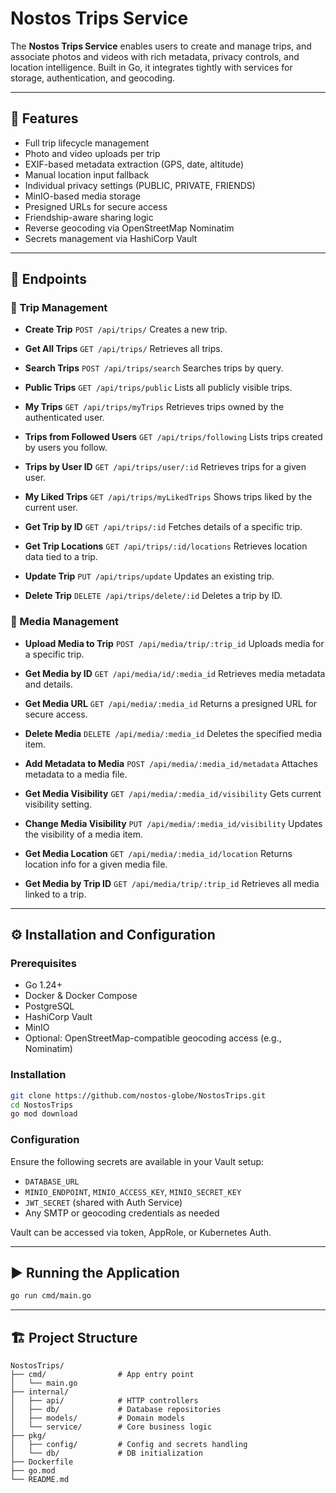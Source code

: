 # Nostos Trips Service

The **Nostos Trips Service** enables users to create and manage trips, and associate photos and videos with rich metadata, privacy controls, and location intelligence. Built in Go, it integrates tightly with services for storage, authentication, and geocoding.

---

## 🚀 Features

* Full trip lifecycle management
* Photo and video uploads per trip
* EXIF-based metadata extraction (GPS, date, altitude)
* Manual location input fallback
* Individual privacy settings (PUBLIC, PRIVATE, FRIENDS)
* MinIO-based media storage
* Presigned URLs for secure access
* Friendship-aware sharing logic
* Reverse geocoding via OpenStreetMap Nominatim
* Secrets management via HashiCorp Vault

---

## 📌 Endpoints

### 🔹 Trip Management

* **Create Trip**
  `POST /api/trips/`
  Creates a new trip.

* **Get All Trips**
  `GET /api/trips/`
  Retrieves all trips.

* **Search Trips**
  `POST /api/trips/search`
  Searches trips by query.

* **Public Trips**
  `GET /api/trips/public`
  Lists all publicly visible trips.

* **My Trips**
  `GET /api/trips/myTrips`
  Retrieves trips owned by the authenticated user.

* **Trips from Followed Users**
  `GET /api/trips/following`
  Lists trips created by users you follow.

* **Trips by User ID**
  `GET /api/trips/user/:id`
  Retrieves trips for a given user.

* **My Liked Trips**
  `GET /api/trips/myLikedTrips`
  Shows trips liked by the current user.

* **Get Trip by ID**
  `GET /api/trips/:id`
  Fetches details of a specific trip.

* **Get Trip Locations**
  `GET /api/trips/:id/locations`
  Retrieves location data tied to a trip.

* **Update Trip**
  `PUT /api/trips/update`
  Updates an existing trip.

* **Delete Trip**
  `DELETE /api/trips/delete/:id`
  Deletes a trip by ID.

### 🔹 Media Management

* **Upload Media to Trip**
  `POST /api/media/trip/:trip_id`
  Uploads media for a specific trip.

* **Get Media by ID**
  `GET /api/media/id/:media_id`
  Retrieves media metadata and details.

* **Get Media URL**
  `GET /api/media/:media_id`
  Returns a presigned URL for secure access.

* **Delete Media**
  `DELETE /api/media/:media_id`
  Deletes the specified media item.

* **Add Metadata to Media**
  `POST /api/media/:media_id/metadata`
  Attaches metadata to a media file.

* **Get Media Visibility**
  `GET /api/media/:media_id/visibility`
  Gets current visibility setting.

* **Change Media Visibility**
  `PUT /api/media/:media_id/visibility`
  Updates the visibility of a media item.

* **Get Media Location**
  `GET /api/media/:media_id/location`
  Returns location info for a given media file.

* **Get Media by Trip ID**
  `GET /api/media/trip/:trip_id`
  Retrieves all media linked to a trip.

---

## ⚙️ Installation and Configuration

### Prerequisites

* Go 1.24+
* Docker & Docker Compose
* PostgreSQL
* HashiCorp Vault
* MinIO
* Optional: OpenStreetMap-compatible geocoding access (e.g., Nominatim)

### Installation

```bash
git clone https://github.com/nostos-globe/NostosTrips.git
cd NostosTrips
go mod download
```

### Configuration

Ensure the following secrets are available in your Vault setup:

* `DATABASE_URL`
* `MINIO_ENDPOINT`, `MINIO_ACCESS_KEY`, `MINIO_SECRET_KEY`
* `JWT_SECRET` (shared with Auth Service)
* Any SMTP or geocoding credentials as needed

Vault can be accessed via token, AppRole, or Kubernetes Auth.

---

## ▶️ Running the Application

```bash
go run cmd/main.go
```

---

## 🏗️ Project Structure

```
NostosTrips/
├── cmd/                # App entry point
│   └── main.go
├── internal/
│   ├── api/            # HTTP controllers
│   ├── db/             # Database repositories
│   ├── models/         # Domain models
│   └── service/        # Core business logic
├── pkg/
│   ├── config/         # Config and secrets handling
│   └── db/             # DB initialization
├── Dockerfile
├── go.mod
└── README.md
```
